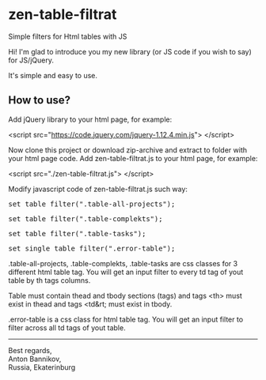 # zen-table-filtrat
Simple filters for Html tables with JS

Hi! I'm glad to introduce you my new library (or JS code if you wish to say) for JS/jQuery.

It's simple and easy to use.

<h2>How to use?</h2>

Add jQuery library to your html page, for example:

&lt;script src="https://code.jquery.com/jquery-1.12.4.min.js"&gt; &lt;/script&gt;

Now clone this project or download zip-archive and extract to folder with your html page code.
Add zen-table-filtrat.js to your html page, for example:

&lt;script src="./zen-table-filtrat.js"&gt; &lt;/script&gt;

Modify javascript code of zen-table-filtrat.js such way:

<pre>set_table_filter(".table-all-projects");</pre>
<pre>set_table_filter(".table-complekts");</pre>
<pre>set_table_filter(".table-tasks");</pre>
<pre>set_single_table_filter(".error-table");</pre>

.table-all-projects, .table-complekts, .table-tasks are css classes for 3 different html table tag. You will get an input filter to every td tag of yout table by th tags columns.

Table must contain thead and tbody sections (tags) and tags &lt;th&gt; must exist in thead and tags &lt;td&rt; must exist in tbody. 

.error-table is a css class for html table tag. You will get an input filter to filter across all td tags of yout table.

---
Best regards,<br>
Anton Bannikov,<br>
Russia, Ekaterinburg
